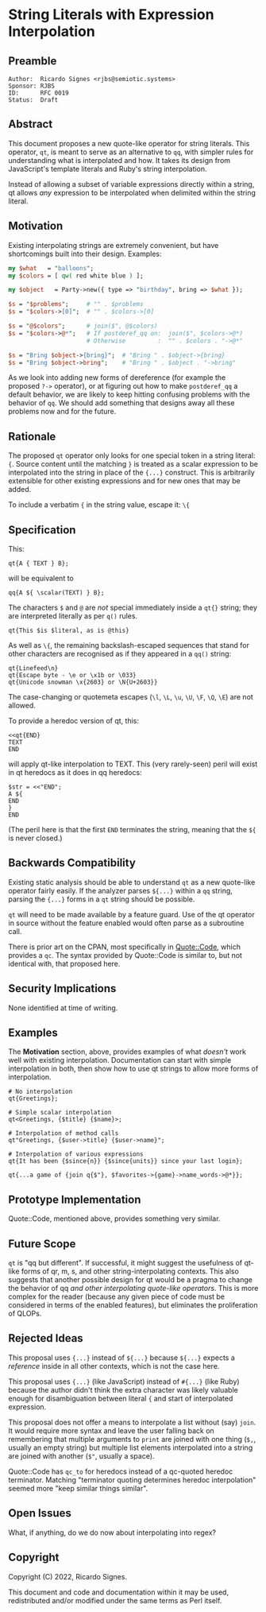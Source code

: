 # String Literals with Expression Interpolation

## Preamble

    Author:  Ricardo Signes <rjbs@semiotic.systems>
    Sponsor: RJBS
    ID:      RFC 0019
    Status:  Draft

## Abstract

This document proposes a new quote-like operator for string literals.  This
operator, `qt`, is meant to serve as an alternative to `qq`, with simpler rules
for understanding what is interpolated and how.  It takes its design from
JavaScript's template literals and Ruby's string interpolation.

Instead of allowing a subset of variable expressions directly within a string,
qt allows *any* expression to be interpolated when delimited within the string
literal.

## Motivation

Existing interpolating strings are extremely convenient, but have shortcomings
built into their design.  Examples:

```perl
my $what   = "balloons";
my $colors = [ qw( red white blue ) ];

my $object   = Party->new({ type => "birthday", bring => $what });

$s = "$problems";     # "" . $problems
$s = "$colors->[0]";  # "" . $colors->[0]

$s = "@$colors";      # join($", @$colors)
$s = "$colors->@*";   # If postderef_qq on:  join($", $colors->@*)
                      # Otherwise         :  "" . $colors . "->@*"

$s = "Bring $object->{bring}";  # "Bring " . $object->{bring}
$s = "Bring $object->bring";    # "Bring " . $object . "->bring"
```

As we look into adding new forms of dereference (for example the proposed `?->`
operator), or at figuring out how to make `postderef_qq` a default behavior, we
are likely to keep hitting confusing problems with the behavior of `qq`.  We
should add something that designs away all these problems now and for the
future.

## Rationale

The proposed `qt` operator only looks for one special token in a string
literal: `{`.  Source content until the matching `}` is treated as a scalar
expression to be interpolated into the string in place of the `{...}`
construct.  This is arbitrarily extensible for other existing expressions and
for new ones that may be added.

To include a verbatim `{` in the string value, escape it:  `\{`

## Specification

This:

```
qt{A { TEXT } B};
```

will be equivalent to

```
qq{A ${ \scalar(TEXT) } B};
```

The characters `$` and `@` are *not* special immediately inside a `qt{}`
string; they are interpreted literally as per `q()` rules.

```
qt{This $is $literal, as is @this}
```

As well as `\{`, the remaining backslash-escaped sequences that stand for
other characters are recognised as if they appeared in a `qq()` string:

```
qt{Linefeed\n}
qt{Escape byte - \e or \x1b or \033}
qt{Unicode snowman \x{2603} or \N{U+2603}}
```

The case-changing or quotemeta escapes (`\l`, `\L`, `\u`, `\U`, `\F`, `\Q`,
`\E`) are not allowed.

To provide a heredoc version of qt, this:

```
<<qt{END}
TEXT
END
```

will apply qt-like interpolation to TEXT.  This (very rarely-seen) peril will
exist in qt heredocs as it does in qq heredocs:

```
$str = <<"END";
A ${
END
}
END
```

(The peril here is that the first `END` terminates the string, meaning that the
`${` is never closed.)

## Backwards Compatibility

Existing static analysis should be able to understand `qt` as a new quote-like
operator fairly easily.  If the analyzer parses `${...}` within a `qq` string,
parsing the `{...}` forms in a `qt` string should be possible.

`qt` will need to be made available by a feature guard.  Use of the qt operator
in source without the feature enabled would often parse as a subroutine call.

There is prior art on the CPAN, most specifically in
[Quote::Code](https://metacpan.org/pod/Quote::Code), which provides a `qc`.
The syntax provided by Quote::Code is similar to, but not identical with, that
proposed here.

## Security Implications

None identified at time of writing.

## Examples

The **Motivation** section, above, provides examples of what *doesn't* work
well with existing interpolation.  Documentation can start with simple
interpolation in both, then show how to use qt strings to allow more forms of
interpolation.

```
# No interpolation
qt{Greetings};

# Simple scalar interpolation
qt<Greetings, {$title} {$name}>;

# Interpolation of method calls
qt"Greetings, {$user->title} {$user->name}";

# Interpolation of various expressions
qt{It has been {$since{n}} {$since{units}} since your last login};

qt{...a game of {join q{$"}, $favorites->{game}->name_words->@*}};
```

## Prototype Implementation

Quote::Code, mentioned above, provides something very similar.

## Future Scope

`qt` is "qq but different".  If successful, it might suggest the usefulness of
qt-like forms of qr, m, s, and other string-interpolating contexts.  This also
suggests that another possible design for qt would be a pragma to change the
behavior of qq *and other interpolating quote-like operators*.  This is more
complex for the reader (because any given piece of code must be considered in
terms of the enabled features), but eliminates the proliferation of QLOPs.

## Rejected Ideas

This proposal uses `{...}` instead of `${...}` because `${...}` expects a
*reference* inside in all other contexts, which is not the case here.

This proposal uses `{...}` (like JavaScript) instead of `#{...}` (like Ruby)
because the author didn't think the extra character was likely valuable enough
for disambiguation between literal `{` and start of interpolated expression.

This proposal does not offer a means to interpolate a list without (say)
`join`.  It would require more syntax and leave the user falling back on
remembering that multiple arguments to `print` are joined with one thing (`$,`,
usually an empty string) but multiple list elements interpolated into a string
are joined with another (`$"`, usually a space).

Quote::Code has `qc_to` for heredocs instead of a qc-quoted heredoc terminator.
Matching "terminator quoting determines heredoc interpolation" seemed more
"keep similar things similar".

## Open Issues

What, if anything, do we do now about interpolating into regex?

## Copyright

Copyright (C) 2022, Ricardo Signes.

This document and code and documentation within it may be used, redistributed and/or modified under the same terms as Perl itself.

